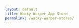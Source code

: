 ```yaml
---
layout: default
title: Wacky Warper App Store
permalink: /wacky-warper-stores/
---
```


<html lang="en">
<head>
    <meta charset="UTF-8">
    <meta name="viewport" content="width=device-width, initial-scale=1.0">
    <title>{{ page.title }}</title>
    <script>
        document.addEventListener("DOMContentLoaded", function() {
            const APP_STORE_URL = "https://apps.apple.com/us/app/wacky-warper/id6502666713";
            const PLAY_STORE_URL = "https://play.google.com/store/apps/details?id=com.hippopenny.offrail";
            const WEBSITE_URL = "https://www.hippopenny.com/wackywarper";

            var userAgent = navigator.userAgent || navigator.vendor || window.opera;

            // Redirect to App Store if iOS
            if (/iPad|iPhone|iPod/.test(userAgent) && !window.MSStream) {
                window.location.href = APP_STORE_URL;
                return;
            }

            // Redirect to Play Store if Android
            if (/android/i.test(userAgent)) {
                window.location.href = PLAY_STORE_URL;
                return;
            }

            // Redirect to website if PC
            window.location.href = WEBSITE_URL;
        });
    </script>
</head>
<body>
    <p>Redirecting...</p>
    <p>If you are not redirected automatically, <a href="https://www.hippopenny.com">click here</a>.</p>
</body>
</html>
